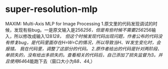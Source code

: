 # super-resolution-mlp
MAXIM: Multi-Axis MLP for Image Processing
1.原文里的代码发现调试的时候，发现有些bug。一是原文输入是256*256，但是有些时候不需要256*256输入，所以修改成输入128*128，
但这个时候发现代码出现问题，作者公布的代码没有修复bug，是代码里面存在H=W=C的情况，所以导致当H、W发生变化时，会报错。
我在代码里，调整了这部分的代码。
2.原作者给出的代码是针对两阶段、单损失的，没有给出多损失的。查看相关的代码后，自己添加了损失监督为3。并且使用64*64能跑下去（窗口大小为8*8、4*4,）
